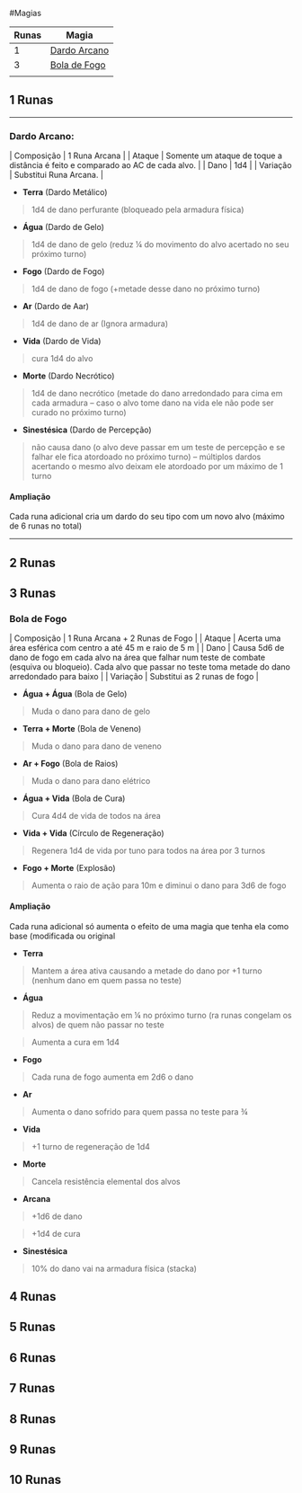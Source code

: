 #Magias

| Runas | Magia        |
|-------|--------------|
| 1     | [Dardo Arcano](pages/magics.md#Dardo_Arcano) |
| 3      | [Bola de Fogo](pages/magics.md#Bola_de_Fogo)|
|       |              |


## 1 Runas

---
### Dardo Arcano:

| Composição  | 1 Runa Arcana                                                                  |
| Ataque      | Somente um ataque de toque a distância é feito e comparado ao AC de cada alvo. |
| Dano        | 1d4                                                                            |
| Variação | Substitui Runa Arcana.                                                         |

-	**Terra** (Dardo Metálico)
> 1d4 de dano perfurante (bloqueado pela armadura física)

-	**Água** (Dardo de Gelo)
> 1d4 de dano de gelo (reduz ¼ do movimento do alvo acertado no seu próximo turno)

-	**Fogo** (Dardo de Fogo)
> 1d4 de dano de fogo (+metade desse dano no próximo turno)

-	**Ar** (Dardo de Aar)
> 1d4 de dano de ar (Ignora armadura)

-	**Vida** (Dardo de Vida)
> cura 1d4 do alvo

-	**Morte** (Dardo Necrótico)
> 1d4 de dano necrótico (metade do dano arredondado para cima em cada armadura – caso o alvo tome dano na vida ele não pode ser curado no próximo turno)

-	**Sinestésica** (Dardo de Percepção)
> não causa dano (o alvo deve passar em um teste de percepção e se falhar ele fica atordoado no próximo turno) – múltiplos dardos acertando o mesmo alvo deixam ele atordoado por um máximo de 1 turno

#### Ampliação
 Cada runa adicional cria um dardo do seu tipo com um novo alvo (máximo de 6 runas no total)

---

## 2 Runas

## 3 Runas

### Bola de Fogo

| Composição | 1 Runa Arcana + 2 Runas de Fogo |
| Ataque |  Acerta uma área esférica com centro a até 45 m e raio de 5 m |
| Dano |  Causa 5d6 de dano de fogo em cada alvo na área que falhar num teste de combate (esquiva ou bloqueio). Cada alvo que passar no teste toma metade do dano arredondado para baixo |
| Variação | Substitui as 2 runas de fogo |

- **Água + Água** (Bola de Gelo)
> Muda o dano para dano de gelo

- **Terra + Morte** (Bola de Veneno)
> Muda o dano para dano de veneno

- **Ar + Fogo** (Bola de Raios)
> Muda o dano para dano elétrico

- **Água + Vida** (Bola de Cura)
> Cura 4d4 de vida de todos na área

- **Vida + Vida**	(Círculo de Regeneração)
> Regenera 1d4 de vida por tuno para todos na área por 3 turnos

- **Fogo + Morte** (Explosão)
> Aumenta o raio de ação para 10m e diminui o dano para 3d6 de fogo


#### Ampliação

Cada runa adicional só aumenta o efeito de uma magia que tenha ela como base (modificada ou original

-	**Terra**
> Mantem a área ativa causando a metade do dano por +1 turno (nenhum dano em quem passa no teste)

-	**Água**
> 	Reduz a movimentação em ¼ no próximo turno (ra runas congelam os alvos) de quem não passar no teste

> 	Aumenta a cura  em 1d4

-	**Fogo**
> Cada runa de fogo aumenta em 2d6 o dano

-	**Ar**
> Aumenta o dano sofrido para quem passa no teste para ¾

-	**Vida**
> +1 turno de regeneração de 1d4

- **Morte**
> Cancela resistência elemental dos alvos

-	**Arcana**
>	+1d6 de dano

>	+1d4 de cura

- **Sinestésica**
>10% do dano vai na armadura física (stacka)

## 4 Runas

## 5 Runas

## 6 Runas

## 7 Runas

## 8 Runas

## 9 Runas

## 10 Runas
